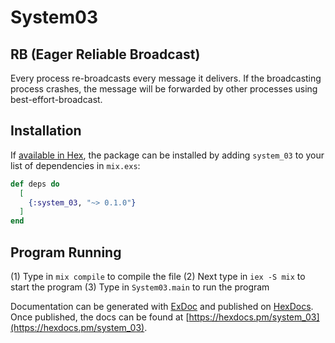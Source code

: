 # System03

## RB (Eager Reliable Broadcast)
Every process re-broadcasts every message it delivers.  If the broadcasting process crashes, the message will be forwarded by other processes using best-effort-broadcast.

## Installation

If [available in Hex](https://hex.pm/docs/publish), the package can be installed
by adding `system_03` to your list of dependencies in `mix.exs`:

```elixir
def deps do
  [
    {:system_03, "~> 0.1.0"}
  ]
end
```

## Program Running

(1) Type in `mix compile` to compile the file
(2) Next type in `iex -S mix` to start the program
(3) Type in `System03.main` to run the program

Documentation can be generated with [ExDoc](https://github.com/elixir-lang/ex_doc)
and published on [HexDocs](https://hexdocs.pm). Once published, the docs can
be found at [https://hexdocs.pm/system_03](https://hexdocs.pm/system_03).
